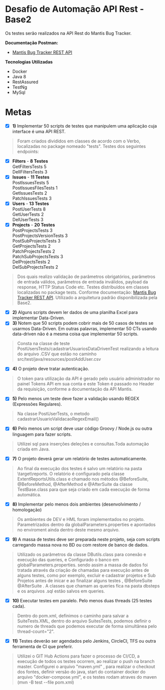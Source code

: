 # Desafio de Automação API Rest - Base2

Os testes serão realizados na API Rest do Mantis Bug Tracker.

**Documentação Postman:**
- [Mantis Bug Tracker REST API](https://documenter.getpostman.com/view/29959/mantis-bug-tracker-rest-api/7Lt6zkP#intro)

**Tecnologias Utilizadas**
- Docker
- Java 8
- RestAssured
- TestNg
- MySql


# Metas


  - [x] **1)** Implementar 50 scripts de testes que manipulem uma aplicação cuja interface é uma API REST.
 > Foram criados divididos em classes de acordo com o Verbo, localizadas no package nomeado "tests".
Testes dos seguintes endpoints: 


- [X] **Filters** - **8 Testes**
<br> GetFiltersTests	5 
<br> DelIFiltersTests	3 
- [X] **Issues** - **11 Testes**
<br> PostIssuesTests	5
<br> PostIssuesFilesTests	1
<br> GetIssuesTests	2
<br> PatchIssuesTests	3
- [X] **Users** - **13 Testes**
<br> PostUserTests	8
<br> GetUserTests	2
<br> DelUserTests	3
- [X] **Projects** - **20 Testes**
<br> PostProjectsTests	3
<br> PostProjectsVersionTests	3
<br> PostSubProjectsTests	3
<br> GetProjectsTests	2
<br> PatchProjectsTests	2
<br> PatchSubProjectsTests	3
<br> DelProjectsTests	2
<br> DelSubProjectsTests	2
 
 > Dos quais realizo validação de parâmetros obrigatórios, parâmetros de entrada válidos, parâmetros de entrada inválidos, payload da response, HTTP Status Code etc.
Testes distribuídos em classes localizadas no package tests. Conforme documentação: [Mantis Bug Tracker REST API](https://documenter.getpostman.com/view/29959/mantis-bug-tracker-rest-api/7Lt6zkP#intro). Utilizado a arquitetura padrão disponibilizada pela Base2.

 - [x] **2)** Alguns scripts devem ler dados de uma planilha Excel para implementar Data-Driven.
 - [x] **3)** Notem que 50 scripts podem cobrir mais de 50 casos de testes se usarmos Data-Driven. Em outras palavras, implementar 50 CTs usando data-driven não é a mesma coisa que implementar 50 scripts.
 > Consta na classe de teste PostUsersTests/cadastrarUsuariosDataDrivenTest realizando a leitura do arquivo .CSV que estão no caminho src/test/java/resources/postAddUser.csv

 - [x] **4)** O projeto deve tratar autenticação.
> O token para utilização da API é gerado pelo usuário administrador no painel Tokens API em sua conta e este Token é passado no Header da requisição, conforme a documentação da API Mantis.

 - [x] **5)** Pelo menos um teste deve fazer a validação usando REGEX (Expressões Regulares).
> Na classe PostUserTests, o metodo cadastrarUsuarioValidacaoRegexEmail()

 - [x] **6)** Pelo menos um script deve usar código Groovy / Node.js ou outra linguagem para fazer scripts.
> Utilizei sql para inserções deleções e consultas.Toda automação criada em Java.

 - [x] **7)** O projeto deverá gerar um relatório de testes automaticamente.
> Ao final da execução dos testes é salvo um relatório na pasta \target\reports. O relatório é configurado pela classe ExtentReportsUtils.class e chamado nos métodos @BeforeSuite, @BeforeMethod, @AfterMethod e @AfterSuite da classe TestBase.class para que seja criado em cada execução de forma automática.

 - [x] **8)** Implementar pelo menos dois ambientes (desenvolvimento / homologação)
> Os ambientes de DEV e HML foram implementados no projeto. Parametrizados dentro da globalParameters.properties e apontados no enviroment ainda dentro deste mesmo arquivo.

 - [x] **9)** A massa de testes deve ser preparada neste projeto, seja com scripts carregando massa nova no BD ou com restore de banco de dados.
> Utilizado os parâmetros da classe DButils.class  para conexão e execução das queries, e Configurado o banco em globalParameters.properties.
sendo assim a massa de dados foi tratada através da criação de chamadas para execução antes de alguns testes, como por exemplo, excluir e cadastrar projetos e Sub Projetos antes de inicar e ao finalizar alguns testes , @BeforeSuite @AfterSuite . 
A classes que chamam as queries fica na pasta dbsteps e os arquivos .sql estão salvos em queries.

 - [x] **10)** Executar testes em paralelo. Pelo menos duas threads (25 testes cada).
 > Dentro do pom.xml, definimos o caminho para salvar a SuiteTests.XML, dentro do arquivo SuitesTests, podemos definir o numero de threads que podemos executar de forma simultânea pelo thread-count="2".

 - [x] **11)** Testes deverão ser agendados pelo Jenkins, CircleCI, TFS ou outra ferramenta de CI que preferir.
> Utilizei o GIT Hub Actions para fazer o processo de CI/CD, a execução de todos os testes ocorrem, ao realizar o push na branch master.
> Configurei o arquivo "maven.yml" , para realizar o checkout dos fontes, definir versão do java, start do container docker do arquivo "docker-compose.yml",  e os testes rodam atraves do maven (mvn -B test --file pom.xml)
